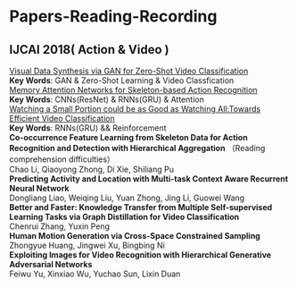 # Papers-Reading-Recording


## IJCAI 2018( Action & Video )
[Visual Data Synthesis via GAN for Zero-Shot Video Classification](IJCAI2018/2018_0801.md)  
**Key Words**: GAN & Zero-Shot Learning & Video Classfication  
[Memory Attention Networks for Skeleton-based Action Recognition](IJCAI2018/2018_0802.md)   
**Key Words**: CNNs(ResNet) & RNNs(GRU) & Attention  
[Watching a Small Portion could be as Good as Watching All:Towards Efficient Video Classification](IJCAI2018/2018_0804.md)  
**Key Words**: RNNs(GRU) && Reinforcement  
**Co-occurrence Feature Learning from Skeleton Data for Action Recognition and Detection with Hierarchical Aggregation** （Reading comprehension difficulties）  
Chao Li, Qiaoyong Zhong, Di Xie, Shiliang Pu  
**Predicting Activity and Location with Multi-task Context Aware Recurrent Neural Network**  
Dongliang Liao, Weiqing Liu, Yuan Zhong, Jing Li, Guowei Wang  
**Better and Faster: Knowledge Transfer from Multiple Self-supervised Learning Tasks via Graph Distillation for Video Classification**  
Chenrui Zhang, Yuxin Peng    
**Human Motion Generation via Cross-Space Constrained Sampling**  
Zhongyue Huang, Jingwei Xu, Bingbing Ni  
**Exploiting Images for Video Recognition with Hierarchical Generative Adversarial Networks**  
Feiwu Yu, Xinxiao Wu, Yuchao Sun, Lixin Duan  


